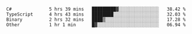 <!--START_SECTION:waka-->

```text
C#              5 hrs 39 mins   █████████▓░░░░░░░░░░░░░░░   38.42 %
TypeScript      4 hrs 43 mins   ████████░░░░░░░░░░░░░░░░░   32.03 %
Binary          2 hrs 32 mins   ████▒░░░░░░░░░░░░░░░░░░░░   17.28 %
Other           1 hr 1 min      █▓░░░░░░░░░░░░░░░░░░░░░░░   06.94 %
```

<!--END_SECTION:waka-->

